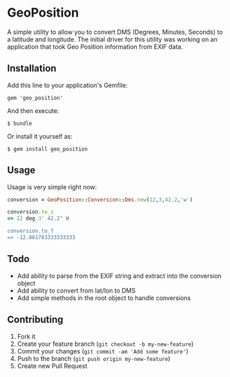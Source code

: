 # GeoPosition

A simple utility to allow you to convert DMS (Degrees, Minutes, Seconds)
to a latitude and longitude. The initial driver for this utility was
working on an application that took Geo Position information from EXIF
data. 

## Installation

Add this line to your application's Gemfile:

    gem 'geo_position'

And then execute:

    $ bundle

Or install it yourself as:

    $ gem install geo_position

## Usage

Usage is very simple right now:

```ruby
conversion = GeoPosition::Conversion::Dms.new(12,3,42.2,'w')

conversion.to_s
=> 12 deg 3' 42.2" W

conversion.to_f
=> -12.061783333333333
```

## Todo

* Add ability to parse from the EXIF string and extract into the
  conversion object
* Add ability to convert from lat/lon to DMS
* Add simple methods in the root object to handle conversions

## Contributing

1. Fork it
2. Create your feature branch (`git checkout -b my-new-feature`)
3. Commit your changes (`git commit -am 'Add some feature'`)
4. Push to the branch (`git push origin my-new-feature`)
5. Create new Pull Request
